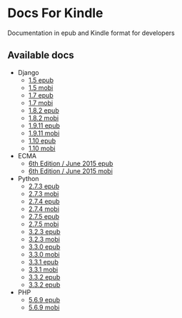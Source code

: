 # Docs For Kindle

Documentation in epub and Kindle format for developers

## Available docs

- Django
  - [1.5 epub](https://github.com/pferretti/docsforkindle/raw/master/django/Django%201.5%20-%20Django%20Software%20Foundation.epub)
  - [1.5 mobi](https://github.com/pferretti/docsforkindle/raw/master/django/Django%201.5%20-%20Django%20Software%20Foundation.mobi)
  - [1.7 epub](https://github.com/pferretti/docsforkindle/raw/master/django/Django%201.7%20-%20Django%20Software%20Foundation.epub)
  - [1.7 mobi](https://github.com/pferretti/docsforkindle/raw/master/django/Django%201.7%20-%20Django%20Software%20Foundation.mobi)
  - [1.8.2 epub](https://github.com/pferretti/docsforkindle/raw/master/django/Django%201.8.2%20-%20Django%20Software%20Foundation.epub)
  - [1.8.2 mobi](https://github.com/pferretti/docsforkindle/raw/master/django/Django%201.8.2%20-%20Django%20Software%20Foundation.mobi)
  - [1.9.11 epub](https://github.com/pferretti/docsforkindle/blob/master/django/Django%201.9.11%20-%20Django%20Software%20Foundation.epub)
  - [1.9.11 mobi](https://github.com/pferretti/docsforkindle/raw/master/django/Django%201.9.11%20-%20Django%20Software%20Foundation.mobi)
  - [1.10 epub](https://github.com/pferretti/docsforkindle/raw/master/django/Django%201.10%20-%20Django%20Software%20Foundation.epub)
  - [1.10 mobi](https://github.com/pferretti/docsforkindle/raw/master/django/Django%201.10%20-%20Django%20Software%20Foundation.mobi)
- ECMA
  - [6th Edition / June 2015 epub](https://github.com/pferretti/docsforkindle/raw/master/ecma/ECMAScript%202015%20Language%20Specification.epub)
  - [6th Edition / June 2015 mobi](https://github.com/pferretti/docsforkindle/raw/master/ecma/ECMAScript%202015%20Language%20Specification.mobi)
- Python
  - [2.7.3 epub](https://github.com/pferretti/docsforkindle/raw/master/python/Python%202.7.3%20documentation%20-%20Python%20Software%20Foundation.epub)
  - [2.7.3 mobi](https://github.com/pferretti/docsforkindle/raw/master/python/Python%202.7.3%20documentation%20-%20Python%20Software%20Foundation.mobi)
  - [2.7.4 epub](https://github.com/pferretti/docsforkindle/raw/master/python/Python%202.7.4%20documentation%20-%20Python%20Software%20Foundation.epub)
  - [2.7.4 mobi](https://github.com/pferretti/docsforkindle/raw/master/python/Python%202.7.4%20documentation%20-%20Python%20Software%20Foundation.mobi)
  - [2.7.5 epub](https://github.com/pferretti/docsforkindle/raw/master/python/Python%202.7.5%20documentation%20-%20Python%20Software%20Foundation.epub)
  - [2.7.5 mobi](https://github.com/pferretti/docsforkindle/raw/master/python/Python%202.7.5%20documentation%20-%20Python%20Software%20Foundation.mobi)
  - [3.2.3 epub](https://github.com/pferretti/docsforkindle/raw/master/python/Python%20v3.2.3%20documentation%20-%20Python%20Software%20Foundation.epub)
  - [3.2.3 mobi](https://github.com/pferretti/docsforkindle/raw/master/python/Python%20v3.2.3%20documentation%20-%20Python%20Software%20Foundation.mobi)
  - [3.3.0 epub](https://github.com/pferretti/docsforkindle/raw/master/python/Python%203.3.0%20documentation%20-%20Python%20Software%20Foundation.epub)
  - [3.3.0 mobi](https://github.com/pferretti/docsforkindle/raw/master/python/Python%203.3.0%20documentation%20-%20Python%20Software%20Foundation.mobi)
  - [3.3.1 epub](https://github.com/pferretti/docsforkindle/raw/master/python/Python%20v3.3.1%20documentation%20-%20Python%20Software%20Foundation.epub)
  - [3.3.1 mobi](https://github.com/pferretti/docsforkindle/raw/master/python/Python%20v3.3.1%20documentation%20-%20Python%20Software%20Foundation.mobi)
  - [3.3.2 epub](https://github.com/pferretti/docsforkindle/raw/master/python/Python%203.3.2%20documentation%20-%20Python%20Software%20Foundation.epub)
  - [3.3.2 epub](https://github.com/pferretti/docsforkindle/raw/master/python/Python%203.3.2%20documentation%20-%20Python%20Software%20Foundation.mobi)
- PHP
  - [5.6.9 epub](https://github.com/pferretti/docsforkindle/raw/eca03c8e4a04c9c385a61f07e7b2e235af1ea14b/php/PHP%205.6.9%20Manual%20EN.epub)
  - [5.6.9 mobi](https://github.com/pferretti/docsforkindle/raw/eca03c8e4a04c9c385a61f07e7b2e235af1ea14b/php/PHP%205.6.9%20Manual%20EN.mobi)
